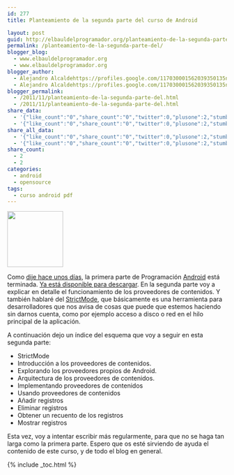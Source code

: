 ```yaml
---
id: 277
title: Planteamiento de la segunda parte del curso de Android

layout: post
guid: http://elbauldelprogramador.org/planteamiento-de-la-segunda-parte-del-curso-de-android/
permalink: /planteamiento-de-la-segunda-parte-del/
blogger_blog:
  - www.elbauldelprogramador.org
  - www.elbauldelprogramador.org
blogger_author:
  - Alejandro Alcaldehttps://profiles.google.com/117030001562039350135noreply@blogger.com
  - Alejandro Alcaldehttps://profiles.google.com/117030001562039350135noreply@blogger.com
blogger_permalink:
  - /2011/11/planteamiento-de-la-segunda-parte-del.html
  - /2011/11/planteamiento-de-la-segunda-parte-del.html
share_data:
  - '{"like_count":"0","share_count":"0","twitter":0,"plusone":2,"stumble":0,"pinit":0,"count":2,"time":1333549441}'
  - '{"like_count":"0","share_count":"0","twitter":0,"plusone":2,"stumble":0,"pinit":0,"count":2,"time":1333549441}'
share_all_data:
  - '{"like_count":"0","share_count":"0","twitter":0,"plusone":2,"stumble":0,"pinit":0,"count":2,"time":1333549441}'
  - '{"like_count":"0","share_count":"0","twitter":0,"plusone":2,"stumble":0,"pinit":0,"count":2,"time":1333549441}'
share_count:
  - 2
  - 2
categories:
  - android
  - opensource
tags:
  - curso android pdf
---
```

[<img src="" id="logo" name="droid" class="icono" height="128px" width="128px" />][1]

Como <a target="_blank" href="/2011/11/terminada-la-primera-parte-del-manual.html">dije hace unos días</a>, la primera parte de Programación <a target="_blank" href="/search/label/android">Android</a> está terminada. [Ya está disponible para descargar][2]. En la segunda parte voy a explicar en detalle el funcionamiento de los proveedores de contenidos. Y también hablaré del <a target="_blank" href="http://developer.android.com/reference/android/os/StrictMode.html">StrictMode</a>, que básicamente es una herramienta para desarrolladores que nos avisa de cosas que puede que estemos haciendo sin darnos cuenta, como por ejemplo acceso a disco o red en el hilo principal de la aplicación.

A continuación dejo un índice del esquema que voy a seguir en esta segunda parte:



  * StrictMode
  * Introducción a los proveedores de contenidos.
  * Explorando los proveedores propios de Android.
  * Arquitectura de los proveedores de contenidos.
  * Implementando proveedores de contenidos
  * Usando proveedores de contenidos
  * Añadir registros
  * Eliminar registros
  * Obtener un recuento de los registros
  * Mostrar registros

<p class="alert">
  Esta vez, voy a intentar escribir más regularmente, para que no se haga tan larga como la primera parte. Espero que os esté sirviendo de ayuda el contenido de este curso, y de todo el blog en general.
</p>



 [1]: /images/2013/07/iconoAndroid.png
 [2]: /disponible-la-primera-parte-del-curso/

{% include _toc.html %}

